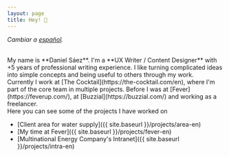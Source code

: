 ```yaml
---
layout: page
title: Hey! 👋
---
```



*Cambiar a [español](https://danielszt.github.io/).*

<br>
My name is **Daniel Sáez**. I'm a **UX Writer / Content Designer** with +5 years of professional writing experience. I like turning complicated ideas into simple concepts and being useful to others through my work.

<br>
Currently I work at [The Cocktail](https://the-cocktail.com/en), where I'm part of the core team in multiple projects. Before I was at [Fever](https://feverup.com/), at [Buzzial](https://buzzial.com/) and working as a freelancer.

<br>
Here you can see some of the projects I have worked on

- [Client area for water supply]({{ site.baseurl }}/projects/area-en)
- [My time at Fever]({{ site.baseurl }}/projects/fever-en)
- [Multinational Energy Company's Intranet]({{ site.baseurl }}/projects/intra-en)

<br>

